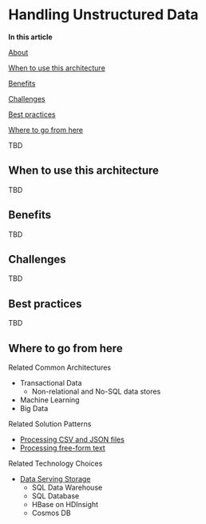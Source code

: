 # Handling Unstructured Data

**In this article**

[About]()

[When to use this architecture](#whentouse)

[Benefits](#benefits)

[Challenges](#challenges)

[Best practices](#bestpractices)

[Where to go from here](#wheretogo)

<a name="about"></a>
TBD

## <a name="whentouse"></a>When to use this architecture
TBD

## <a name="benefits"></a>Benefits
TBD

## <a name="challenges"></a>Challenges
TBD

## <a name="bestpractices"></a>Best practices
TBD

## <a name="wheretogo"></a>Where to go from here
Related Common Architectures
- Transactional Data
    - Non-relational and No-SQL data stores
- Machine Learning
- Big Data

Related Solution Patterns
- [Processing CSV and JSON files](./processing-csv-and-json-files.md)
- [Processing free-form text](./processing-free-form-text.md)

Related Technology Choices
- [Data Serving Storage](../technology-choices/data-serving-storage.md)
    - SQL Data Warehouse
    - SQL Database
    - HBase on HDInsight
    - Cosmos DB
